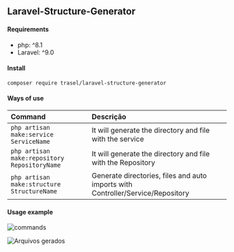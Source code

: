 
## Laravel-Structure-Generator

#### Requirements
- php: ^8.1
- Laravel: ^9.0
#### Install
```
composer require trasel/laravel-structure-generator
```

#### Ways of use
| Command     |  Descrição                           |
| :---------- | :---------------------------------- |
| `php artisan make:service ServiceName`   | It will generate the directory and file with the service |
| `php artisan make:repository RepositoryName`   | It will generate the directory and file with the Repository |
| `php artisan make:structure StructureName`   | Generate directories, files and auto imports with Controller/Service/Repository |

#### Usage example

![commands](https://github.com/user-attachments/assets/577d183b-c678-4f02-9628-a6c8650f652b)

![Arquivos gerados](https://github.com/user-attachments/assets/e3a924d0-f7ec-46fb-9429-9c5126b8ccf2)
